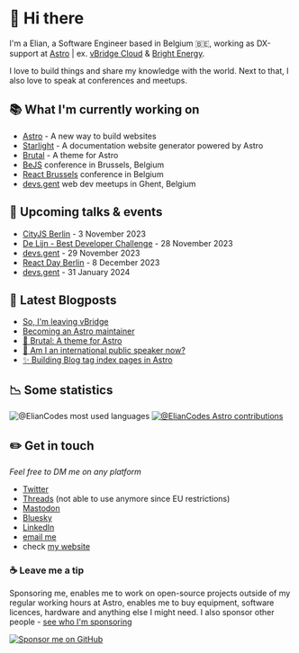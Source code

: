 # 👋 Hi there

I'm a Elian, a Software Engineer based in Belgium 🇧🇪, working as DX-support at [Astro](https://astro.build) | ex. [vBridge Cloud](https://www.vbridge.eu) & [Bright Energy](https://bright-energy.eu).

I love to build things and share my knowledge with the world. Next to that, I also love to speak at conferences and meetups.

## 📚 What I'm currently working on

- [Astro](https://astro.build) - A new way to build websites
- [Starlight](https://starlight.astro.build) - A documentation website generator powered by Astro
- [Brutal](https://brutal.elian.codes) - A theme for Astro
- [BeJS](https://bejs.io) conference in Brussels, Belgium
- [React Brussels](https://react.brussels) conference in Belgium
- [devs.gent](https://www.devs.gent) web dev meetups in Ghent, Belgium

## 🎤 Upcoming talks & events

- [CityJS Berlin](https://berlin.cityjsconf.org/) - 3 November 2023
- [De Lijn - Best Developer Challenge](https://editx.eu/en/it-challenges/best-developer-challenge-2023-de-lijn) - 28 November 2023
- [devs.gent](https://www.meetup.com/devs-gent/events/295315918/) - 29 November 2023
- [React Day Berlin](https://reactday.berlin/) - 8 December 2023
- [devs.gent](https://www.meetup.com/devs-gent/events/296530375/) - 31 January 2024

## 📝 Latest Blogposts

<!-- BLOG-POST-LIST:START -->
- [So, I&#39;m leaving vBridge](https://www.elian.codes/blog/23-08-07-leaving-vbridge/)
- [Becoming an Astro maintainer](https://www.elian.codes/blog/23-04-12-becoming-an-astro-maintainer/)
- [🍱 Brutal: A theme for Astro](https://www.elian.codes/blog/23-03-01-publishing-brutal-theme/)
- [🎤 Am I an international public speaker now?](https://www.elian.codes/blog/23-02-21-am-i-an-international-public-speaker-now/)
- [✨ Building Blog tag index pages in Astro](https://www.elian.codes/blog/23-02-19-building-blog-tag-index-pages-in-astro/)
<!-- BLOG-POST-LIST:END -->

## 📉 Some statistics

![@ElianCodes most used languages](https://github-readme-stats.vercel.app/api/top-langs/?username=eliancodes&theme=light&hide=css,HTML,Jupyter%20Notebook&layout=compact&langs_count=20)
[![@ElianCodes Astro contributions](https://astro.badg.es/v2/contributor/ElianCodes.svg)](https://astro.badg.es/contributor/ElianCodes/)

## ✏️ Get in touch

*Feel free to DM me on any platform*

- [Twitter](https://www.twitter.com/eliancodes)
- [Threads](https://www.threads.net/@eliancodes) (not able to use anymore since EU restrictions)
- [Mastodon](https://mstdn.social/@eliancodes)
- [Bluesky](https://bsky.app/profile/eliancodes.bsky.social)
- [LinkedIn](https://www.linkedin.com/in/elianvancutsem/)
- [email me](mailto:hello@elian.codes)
- check [my website](https://www.elian.codes)

### ☕️ Leave me a tip

Sponsoring me, enables me to work on open-source projects outside of my regular working hours at Astro, enables me to buy equipment, software licences, hardware and anything else I might need. I also sponsor other people - [see who I'm sponsoring](https://github.com/ElianCodes?tab=sponsoring)

[![Sponsor me on GitHub](https://img.shields.io/static/v1?label=Sponsor&message=%E2%9D%A4&logo=GitHub&color=%23fe8e86)](https://github.com/sponsors/eliancodes)
